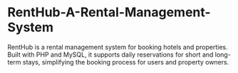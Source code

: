 # RentHub-A-Rental-Management-System
RentHub is a rental management system for booking hotels and properties. Built with PHP and MySQL, it supports daily reservations for short and long-term stays, simplifying the booking process for users and property owners.
